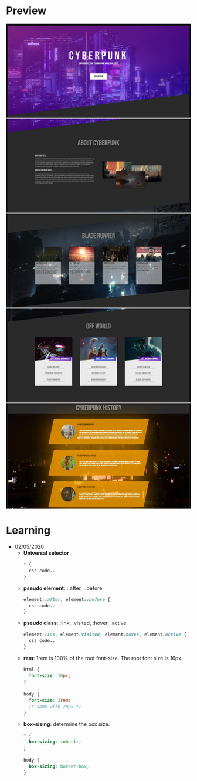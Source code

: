 # Preview
![Image](https://github.com/ionianthales/web-portfolio/blob/master/cyberpunk/images/screenshot_01.JPG?raw=true)
![Image](https://github.com/ionianthales/web-portfolio/blob/master/cyberpunk/images/screenshot_02.JPG?raw=true)
![Image](https://github.com/ionianthales/web-portfolio/blob/master/cyberpunk/images/screenshot_03.JPG?raw=true)
![Image](https://github.com/ionianthales/web-portfolio/blob/master/cyberpunk/images/screenshot_04.JPG?raw=true)
![Image](https://github.com/ionianthales/web-portfolio/blob/master/cyberpunk/images/screenshot_05.JPG?raw=true)

# Learning
* 02/05/2020
  * **Universal selector**
    ```css
    * {
      css code..
    }
    ```
  * **pseudo element**: ::after, ::before
    ```css
    element::after, element::before {
      css code..
    }
    ```
  * **pseudo class**: :link, :visited, :hover, :active
    ```css
    element:link, element:visited, element:hover, element:active {
      css code..
    }
    ```
  * **rem**: 1rem is 100% of the root font-size.
  The root font size is 16px.
    ```css
    html {
      font-size: 10px;
    }
    
    body {
      font-size: 2rem;
      /* same with 20px */
    }
    ```
  * **box-sizing**: determine the box size.
    ```css
    * {
      box-sizing: inherit;
    }
    
    body {
      box-sizing: border-box;
    }
    ```
    
